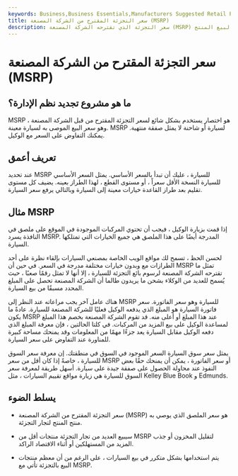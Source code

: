 ```yaml
---
keywords: Business,Business Essentials,Manufacturers Suggested Retail Price,Msrp
title: سعر التجزئة المقترح من الشركة المصنعة (MSRP)
description: سعر التجزئة الذي تقترحه الشركة المصنعة (MSRP) هو سعر المنتج لمجموعات المنتجات - ويوصي برسوم بائع التجزئة - لبيع المنتج.
---
```


# سعر التجزئة المقترح من الشركة المصنعة (MSRP)
## ما هو مشروع تجديد نظم الإدارة؟

MSRP هو اختصار يستخدم بشكل شائع لسعر التجزئة المقترح من قبل الشركة المصنعة ، وهو سعر البيع الموصى به لسيارة معينة. MSRP لسيارة أو شاحنة لا يمثل صفقة منتهية. يمكنك التفاوض على السعر مع الوكيل.

## تعريف أعمق

عند تحديد MSRP للسيارة ، عليك أن تبدأ بالسعر الأساسي. يمثل السعر الأساسي للسيارة النسخة الأقل سعراً ، أو مستوى القطع ، لهذا الطراز بعينه. يضيف كل مستوى تقليم بعد طراز القاعدة خيارات معينة إلى السيارة وبالتالي يرفع سعر السيارة.

## مثال MSRP

إذا قمت بزيارة الوكيل ، فيجب أن تحتوي المركبات الموجودة في الموقع على ملصق في النافذة يسرد MSRP. المدرجة أيضًا على هذا الملصق هي جميع الخيارات التي تمتلكها السيارة.

لحسن الحظ ، تسمح لك مواقع الويب الخاصة بمصنعي السيارات بإلقاء نظرة على أحد الطرازات مع وبدون خيارات مختلفة مدرجة في السعر. في حين أن MSRP تمثل ما تقترحه الشركة المصنعة لرسوم بائع التجزئة للسيارة ، إلا أنها لا تمثل رقمًا صعبًا ، حيث يُسمح للعديد من الوكلاء بشحن ما يريدون طالما أن الشركة المصنعة تحصل على المبلغ المحدد مسبقًا من بيع السيارة.

هناك عامل آخر يجب مراعاته عند النظر إلى MSRP للسيارة وهو سعر الفاتورة. سعر فاتورة السيارة هو المبلغ الذي يدفعه الوكيل فعليًا للشركة المصنعة للسيارة. عادةً ما يكون MSRP عند هذا المبلغ أو أعلى منه. قد تقوم الشركة المصنعة بخصم هذا المبلغ لمساعدة الوكيل على بيع المزيد من المركبات. في كلتا الحالتين ، فإن معرفة المبلغ الذي دفعه الوكيل مقابل السيارة يعد جزءًا مهمًا من المعلومات وقد يمنحك مساحة كبيرة للمناورة عند التفاوض على سعر السيارة.

يمثل سعر سوق السيارة السعر الموجود في السوق في منطقتك. إن معرفة سعر السوق للسيارة ، خاصةً إذا كان أقل من سعر MSRP أو سعر الفاتورة ، يمكن أن يمنحك حقًا بعض النفوذ عند محاولة الحصول على صفقة جيدة على سيارة. أسهل طريقة لمعرفة سعر السوق للسيارة هي زيارة مواقع تقييم السيارات ، مثل Kelley Blue Book و Edmunds.

## يسلط الضوء

- سعر التجزئة المقترح من الشركة المصنعة (MSRP) هو سعر الملصق الذي يوصي به منتج المنتج لتجار التجزئة.

- سيبيع العديد من تجار التجزئة منتجات أقل من MSRP لتقليل المخزون أو جذب المزيد من المستهلكين أو أثناء الاقتصاد الراكد.

- يتم استخدامها بشكل متكرر في بيع السيارات ، على الرغم من أن معظم منتجات البيع بالتجزئة تأتي مع MSRP.

